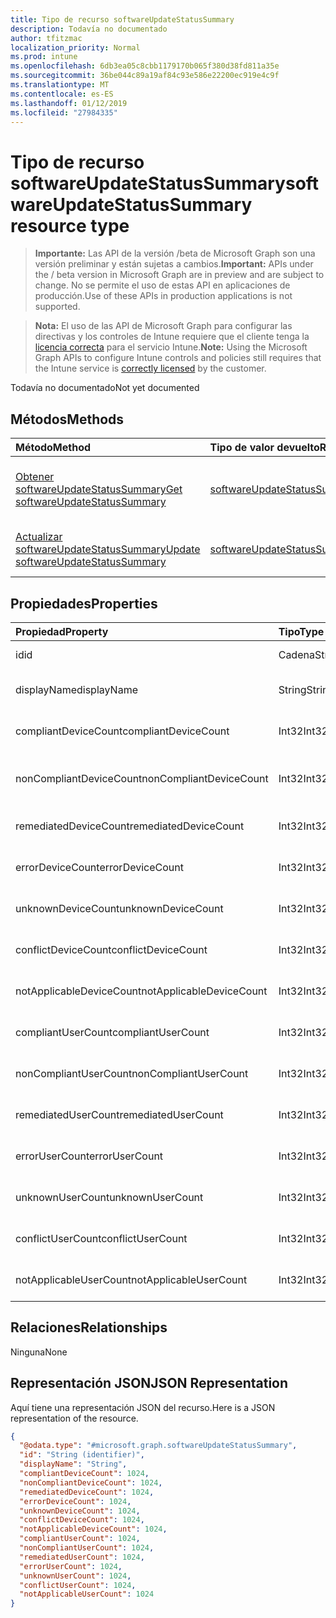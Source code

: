 ```yaml
---
title: Tipo de recurso softwareUpdateStatusSummary
description: Todavía no documentado
author: tfitzmac
localization_priority: Normal
ms.prod: intune
ms.openlocfilehash: 6db3ea05c8cbb1179170b065f380d38fd811a35e
ms.sourcegitcommit: 36be044c89a19af84c93e586e22200ec919e4c9f
ms.translationtype: MT
ms.contentlocale: es-ES
ms.lasthandoff: 01/12/2019
ms.locfileid: "27984335"
---
```

# <a name="softwareupdatestatussummary-resource-type"></a><span data-ttu-id="bb5bd-103">Tipo de recurso softwareUpdateStatusSummary</span><span class="sxs-lookup"><span data-stu-id="bb5bd-103">softwareUpdateStatusSummary resource type</span></span>

> <span data-ttu-id="bb5bd-104">**Importante:** Las API de la versión /beta de Microsoft Graph son una versión preliminar y están sujetas a cambios.</span><span class="sxs-lookup"><span data-stu-id="bb5bd-104">**Important:** APIs under the / beta version in Microsoft Graph are in preview and are subject to change.</span></span> <span data-ttu-id="bb5bd-105">No se permite el uso de estas API en aplicaciones de producción.</span><span class="sxs-lookup"><span data-stu-id="bb5bd-105">Use of these APIs in production applications is not supported.</span></span>

> <span data-ttu-id="bb5bd-106">**Nota:** El uso de las API de Microsoft Graph para configurar las directivas y los controles de Intune requiere que el cliente tenga la [licencia correcta](https://go.microsoft.com/fwlink/?linkid=839381) para el servicio Intune.</span><span class="sxs-lookup"><span data-stu-id="bb5bd-106">**Note:** Using the Microsoft Graph APIs to configure Intune controls and policies still requires that the Intune service is [correctly licensed](https://go.microsoft.com/fwlink/?linkid=839381) by the customer.</span></span>

<span data-ttu-id="bb5bd-107">Todavía no documentado</span><span class="sxs-lookup"><span data-stu-id="bb5bd-107">Not yet documented</span></span>
## <a name="methods"></a><span data-ttu-id="bb5bd-108">Métodos</span><span class="sxs-lookup"><span data-stu-id="bb5bd-108">Methods</span></span>
|<span data-ttu-id="bb5bd-109">Método</span><span class="sxs-lookup"><span data-stu-id="bb5bd-109">Method</span></span>|<span data-ttu-id="bb5bd-110">Tipo de valor devuelto</span><span class="sxs-lookup"><span data-stu-id="bb5bd-110">Return Type</span></span>|<span data-ttu-id="bb5bd-111">Descripción</span><span class="sxs-lookup"><span data-stu-id="bb5bd-111">Description</span></span>|
|:---|:---|:---|
|[<span data-ttu-id="bb5bd-112">Obtener softwareUpdateStatusSummary</span><span class="sxs-lookup"><span data-stu-id="bb5bd-112">Get softwareUpdateStatusSummary</span></span>](../api/intune-deviceconfig-softwareupdatestatussummary-get.md)|[<span data-ttu-id="bb5bd-113">softwareUpdateStatusSummary</span><span class="sxs-lookup"><span data-stu-id="bb5bd-113">softwareUpdateStatusSummary</span></span>](../resources/intune-deviceconfig-softwareupdatestatussummary.md)|<span data-ttu-id="bb5bd-114">Lea las propiedades y las relaciones del objeto [softwareUpdateStatusSummary](../resources/intune-deviceconfig-softwareupdatestatussummary.md).</span><span class="sxs-lookup"><span data-stu-id="bb5bd-114">Read properties and relationships of the [softwareUpdateStatusSummary](../resources/intune-deviceconfig-softwareupdatestatussummary.md) object.</span></span>|
|[<span data-ttu-id="bb5bd-115">Actualizar softwareUpdateStatusSummary</span><span class="sxs-lookup"><span data-stu-id="bb5bd-115">Update softwareUpdateStatusSummary</span></span>](../api/intune-deviceconfig-softwareupdatestatussummary-update.md)|[<span data-ttu-id="bb5bd-116">softwareUpdateStatusSummary</span><span class="sxs-lookup"><span data-stu-id="bb5bd-116">softwareUpdateStatusSummary</span></span>](../resources/intune-deviceconfig-softwareupdatestatussummary.md)|<span data-ttu-id="bb5bd-117">Actualice las propiedades de un objeto [softwareUpdateStatusSummary](../resources/intune-deviceconfig-softwareupdatestatussummary.md).</span><span class="sxs-lookup"><span data-stu-id="bb5bd-117">Update the properties of a [softwareUpdateStatusSummary](../resources/intune-deviceconfig-softwareupdatestatussummary.md) object.</span></span>|

## <a name="properties"></a><span data-ttu-id="bb5bd-118">Propiedades</span><span class="sxs-lookup"><span data-stu-id="bb5bd-118">Properties</span></span>
|<span data-ttu-id="bb5bd-119">Propiedad</span><span class="sxs-lookup"><span data-stu-id="bb5bd-119">Property</span></span>|<span data-ttu-id="bb5bd-120">Tipo</span><span class="sxs-lookup"><span data-stu-id="bb5bd-120">Type</span></span>|<span data-ttu-id="bb5bd-121">Descripción</span><span class="sxs-lookup"><span data-stu-id="bb5bd-121">Description</span></span>|
|:---|:---|:---|
|<span data-ttu-id="bb5bd-122">id</span><span class="sxs-lookup"><span data-stu-id="bb5bd-122">id</span></span>|<span data-ttu-id="bb5bd-123">Cadena</span><span class="sxs-lookup"><span data-stu-id="bb5bd-123">String</span></span>|<span data-ttu-id="bb5bd-124">Clave de la entidad.</span><span class="sxs-lookup"><span data-stu-id="bb5bd-124">Key of the entity.</span></span>|
|<span data-ttu-id="bb5bd-125">displayName</span><span class="sxs-lookup"><span data-stu-id="bb5bd-125">displayName</span></span>|<span data-ttu-id="bb5bd-126">String</span><span class="sxs-lookup"><span data-stu-id="bb5bd-126">String</span></span>|<span data-ttu-id="bb5bd-127">El nombre de la directiva.</span><span class="sxs-lookup"><span data-stu-id="bb5bd-127">The name of the policy.</span></span>|
|<span data-ttu-id="bb5bd-128">compliantDeviceCount</span><span class="sxs-lookup"><span data-stu-id="bb5bd-128">compliantDeviceCount</span></span>|<span data-ttu-id="bb5bd-129">Int32</span><span class="sxs-lookup"><span data-stu-id="bb5bd-129">Int32</span></span>|<span data-ttu-id="bb5bd-130">Número de dispositivos compatibles.</span><span class="sxs-lookup"><span data-stu-id="bb5bd-130">Number of compliant devices.</span></span>|
|<span data-ttu-id="bb5bd-131">nonCompliantDeviceCount</span><span class="sxs-lookup"><span data-stu-id="bb5bd-131">nonCompliantDeviceCount</span></span>|<span data-ttu-id="bb5bd-132">Int32</span><span class="sxs-lookup"><span data-stu-id="bb5bd-132">Int32</span></span>|<span data-ttu-id="bb5bd-133">Número de dispositivos no compatibles.</span><span class="sxs-lookup"><span data-stu-id="bb5bd-133">Number of non compliant devices.</span></span>|
|<span data-ttu-id="bb5bd-134">remediatedDeviceCount</span><span class="sxs-lookup"><span data-stu-id="bb5bd-134">remediatedDeviceCount</span></span>|<span data-ttu-id="bb5bd-135">Int32</span><span class="sxs-lookup"><span data-stu-id="bb5bd-135">Int32</span></span>|<span data-ttu-id="bb5bd-136">Número de dispositivos corregidos.</span><span class="sxs-lookup"><span data-stu-id="bb5bd-136">Number of remediated devices.</span></span>|
|<span data-ttu-id="bb5bd-137">errorDeviceCount</span><span class="sxs-lookup"><span data-stu-id="bb5bd-137">errorDeviceCount</span></span>|<span data-ttu-id="bb5bd-138">Int32</span><span class="sxs-lookup"><span data-stu-id="bb5bd-138">Int32</span></span>|<span data-ttu-id="bb5bd-139">Número de dispositivos con errores.</span><span class="sxs-lookup"><span data-stu-id="bb5bd-139">Number of devices had error.</span></span>|
|<span data-ttu-id="bb5bd-140">unknownDeviceCount</span><span class="sxs-lookup"><span data-stu-id="bb5bd-140">unknownDeviceCount</span></span>|<span data-ttu-id="bb5bd-141">Int32</span><span class="sxs-lookup"><span data-stu-id="bb5bd-141">Int32</span></span>|<span data-ttu-id="bb5bd-142">Número de dispositivos desconocidos.</span><span class="sxs-lookup"><span data-stu-id="bb5bd-142">Number of unknown devices.</span></span>|
|<span data-ttu-id="bb5bd-143">conflictDeviceCount</span><span class="sxs-lookup"><span data-stu-id="bb5bd-143">conflictDeviceCount</span></span>|<span data-ttu-id="bb5bd-144">Int32</span><span class="sxs-lookup"><span data-stu-id="bb5bd-144">Int32</span></span>|<span data-ttu-id="bb5bd-145">Número de dispositivos en conflicto.</span><span class="sxs-lookup"><span data-stu-id="bb5bd-145">Number of conflict devices.</span></span>|
|<span data-ttu-id="bb5bd-146">notApplicableDeviceCount</span><span class="sxs-lookup"><span data-stu-id="bb5bd-146">notApplicableDeviceCount</span></span>|<span data-ttu-id="bb5bd-147">Int32</span><span class="sxs-lookup"><span data-stu-id="bb5bd-147">Int32</span></span>|<span data-ttu-id="bb5bd-148">Número de dispositivos no aplicables.</span><span class="sxs-lookup"><span data-stu-id="bb5bd-148">Number of not applicable devices.</span></span>|
|<span data-ttu-id="bb5bd-149">compliantUserCount</span><span class="sxs-lookup"><span data-stu-id="bb5bd-149">compliantUserCount</span></span>|<span data-ttu-id="bb5bd-150">Int32</span><span class="sxs-lookup"><span data-stu-id="bb5bd-150">Int32</span></span>|<span data-ttu-id="bb5bd-151">Número de usuarios compatibles.</span><span class="sxs-lookup"><span data-stu-id="bb5bd-151">Number of compliant users.</span></span>|
|<span data-ttu-id="bb5bd-152">nonCompliantUserCount</span><span class="sxs-lookup"><span data-stu-id="bb5bd-152">nonCompliantUserCount</span></span>|<span data-ttu-id="bb5bd-153">Int32</span><span class="sxs-lookup"><span data-stu-id="bb5bd-153">Int32</span></span>|<span data-ttu-id="bb5bd-154">Número de usuarios no compatibles.</span><span class="sxs-lookup"><span data-stu-id="bb5bd-154">Number of non compliant users.</span></span>|
|<span data-ttu-id="bb5bd-155">remediatedUserCount</span><span class="sxs-lookup"><span data-stu-id="bb5bd-155">remediatedUserCount</span></span>|<span data-ttu-id="bb5bd-156">Int32</span><span class="sxs-lookup"><span data-stu-id="bb5bd-156">Int32</span></span>|<span data-ttu-id="bb5bd-157">Número de usuarios corregidos.</span><span class="sxs-lookup"><span data-stu-id="bb5bd-157">Number of remediated users.</span></span>|
|<span data-ttu-id="bb5bd-158">errorUserCount</span><span class="sxs-lookup"><span data-stu-id="bb5bd-158">errorUserCount</span></span>|<span data-ttu-id="bb5bd-159">Int32</span><span class="sxs-lookup"><span data-stu-id="bb5bd-159">Int32</span></span>|<span data-ttu-id="bb5bd-160">Número de usuarios con errores.</span><span class="sxs-lookup"><span data-stu-id="bb5bd-160">Number of users had error.</span></span>|
|<span data-ttu-id="bb5bd-161">unknownUserCount</span><span class="sxs-lookup"><span data-stu-id="bb5bd-161">unknownUserCount</span></span>|<span data-ttu-id="bb5bd-162">Int32</span><span class="sxs-lookup"><span data-stu-id="bb5bd-162">Int32</span></span>|<span data-ttu-id="bb5bd-163">Número de usuarios desconocidos.</span><span class="sxs-lookup"><span data-stu-id="bb5bd-163">Number of unknown users.</span></span>|
|<span data-ttu-id="bb5bd-164">conflictUserCount</span><span class="sxs-lookup"><span data-stu-id="bb5bd-164">conflictUserCount</span></span>|<span data-ttu-id="bb5bd-165">Int32</span><span class="sxs-lookup"><span data-stu-id="bb5bd-165">Int32</span></span>|<span data-ttu-id="bb5bd-166">Número de usuarios en conflicto.</span><span class="sxs-lookup"><span data-stu-id="bb5bd-166">Number of conflict users.</span></span>|
|<span data-ttu-id="bb5bd-167">notApplicableUserCount</span><span class="sxs-lookup"><span data-stu-id="bb5bd-167">notApplicableUserCount</span></span>|<span data-ttu-id="bb5bd-168">Int32</span><span class="sxs-lookup"><span data-stu-id="bb5bd-168">Int32</span></span>|<span data-ttu-id="bb5bd-169">Número de usuarios no aplicables.</span><span class="sxs-lookup"><span data-stu-id="bb5bd-169">Number of not applicable users.</span></span>|

## <a name="relationships"></a><span data-ttu-id="bb5bd-170">Relaciones</span><span class="sxs-lookup"><span data-stu-id="bb5bd-170">Relationships</span></span>
<span data-ttu-id="bb5bd-171">Ninguna</span><span class="sxs-lookup"><span data-stu-id="bb5bd-171">None</span></span>
## <a name="json-representation"></a><span data-ttu-id="bb5bd-172">Representación JSON</span><span class="sxs-lookup"><span data-stu-id="bb5bd-172">JSON Representation</span></span>
<span data-ttu-id="bb5bd-173">Aquí tiene una representación JSON del recurso.</span><span class="sxs-lookup"><span data-stu-id="bb5bd-173">Here is a JSON representation of the resource.</span></span>
<!-- {
  "blockType": "resource",
  "keyProperty": "id",
  "@odata.type": "microsoft.graph.softwareUpdateStatusSummary"
}
-->
``` json
{
  "@odata.type": "#microsoft.graph.softwareUpdateStatusSummary",
  "id": "String (identifier)",
  "displayName": "String",
  "compliantDeviceCount": 1024,
  "nonCompliantDeviceCount": 1024,
  "remediatedDeviceCount": 1024,
  "errorDeviceCount": 1024,
  "unknownDeviceCount": 1024,
  "conflictDeviceCount": 1024,
  "notApplicableDeviceCount": 1024,
  "compliantUserCount": 1024,
  "nonCompliantUserCount": 1024,
  "remediatedUserCount": 1024,
  "errorUserCount": 1024,
  "unknownUserCount": 1024,
  "conflictUserCount": 1024,
  "notApplicableUserCount": 1024
}
```





